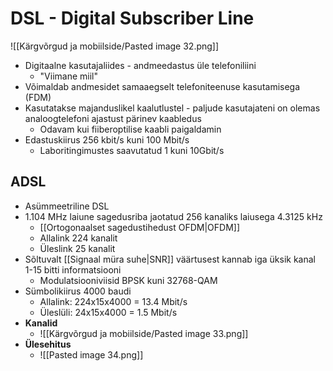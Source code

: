 # DSL - Digital Subscriber Line
![[Kärgvõrgud ja mobiilside/Pasted image 32.png]]
- Digitaalne kasutajaliides - andmeedastus üle telefoniliini
	- "Viimane miil"
- Võimaldab andmesidet samaaegselt telefoniteenuse kasutamisega (FDM)
- Kasutatakse majanduslikel kaalutlustel - paljude kasutajateni on olemas analoogtelefoni ajastust pärinev kaabledus
	- Odavam kui fiiberoptilise kaabli paigaldamin
- Edastuskiirus 256 kbit/s kuni 100 Mbit/s
	- Laboritingimustes saavutatud 1 kuni 10Gbit/s

## ADSL
- Asümmeetriline DSL
- 1.104 MHz laiune sagedusriba jaotatud 256 kanaliks laiusega 4.3125 kHz
	- [[Ortogonaalset sagedustihedust OFDM|OFDM]]
	- Allalink 224 kanalit
	- Üleslink 25 kanalit
- Sõltuvalt [[Signaal müra suhe|SNR]] väärtusest kannab iga üksik kanal 1-15 bitti informatsiooni
	- Modulatsiooniviisid BPSK kuni 32768-QAM
- Sümbolikiirus 4000 baudi
	- Allalink: 224x15x4000 = 13.4 Mbit/s
	- Üleslüli: 24x15x4000 = 1.5 Mbit/s
- **Kanalid**
	- ![[Kärgvõrgud ja mobiilside/Pasted image 33.png]]
- **Ülesehitus**
	- ![[Pasted image 34.png]]